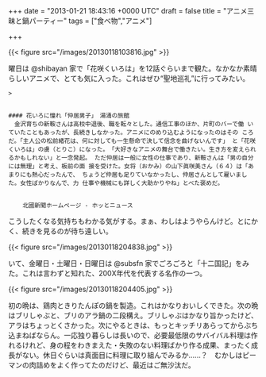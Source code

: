 
+++
date = "2013-01-21 18:43:16 +0000 UTC"
draft = false
title = "アニメ三昧と鍋パーティー"
tags = ["食べ物","アニメ"]

+++


{{< figure src="/images/20130118103816.jpg"  >}}

曜日は @shibayan 家で「花咲くいろは」を12話ぐらいまで観た。なかなか素晴らしいアニメで、とても気に入った。これはぜひ“聖地巡礼”に行ってみたい。

    >
        

    #### 花いろに憧れ「仲居男子」　湯涌の旅館
    　金沢育ちの新鞍さんは高校中退後、職を転々とした。通信工事のほか、片町のバーで働 いていたこともあったが、長続きしなかった。アニメにのめり込むようになったのはその ころだ。「主人公の松前緒花は、何に対しても一生懸命で決して信念を曲げないんです」 と「花咲くいろは」の虜（とりこ）になった。　「大好きなアニメの舞台で働きたい。生き方を変えられるかもしれない」と一念発起。 ただ仲居は一般に女性の仕事であり、新鞍さんは「男の自分には無理」と考え、板前の面 接を受けた。女将（おかみ）の山下眞咲美さん（６４）は「あまりにも熱心だったんで、 ちょうど仲居も足りていなかったし、仲居さんとして雇いました。女性ばかりなんで、力 仕事や機械にも詳しく大助かりやね」とべた褒めだ。


        北國新聞ホームページ - ホッとニュース
    
こうしたくなる気持ちもわかる気がする。まぁ、わしはようやらんけど。とにかく、続きを見るのが待ち遠しい。

{{< figure src="/images/20130118204838.jpg"  >}}

いて、金曜日・土曜日・日曜日は @subsfn 家でごろごろと「十二国記」をみた。これは言わずと知れた、200X年代を代表する名作の一つ。

{{< figure src="/images/20130118204405.jpg"  >}}

初の晩は、鶏肉ときりたんぽの鍋を製造。これはかなりおいしくできた。次の晩はブリしゃぶと、ブリのアラ鍋の二段構え。ブリしゃぶはかなり旨かったけど、アラはちょっとくさかった。次にやるときは、もっとキッチリあらってからぶち込まねばならん。一応独り暮らしは長いので、必要最低限のサバイバル料理は作れるけれど、身の程をわきまえた・失敗のない料理ばかり作る成果、まったく成長がない。休日ぐらいは真面目に料理に取り組んでみるか……？　むかしはピーマンの肉詰めをよく作ってたのだけど、最近はご無沙汰だ。


